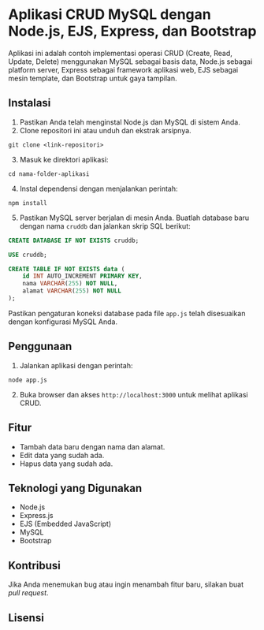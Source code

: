 # Aplikasi CRUD MySQL dengan Node.js, EJS, Express, dan Bootstrap

Aplikasi ini adalah contoh implementasi operasi CRUD (Create, Read, Update, Delete) menggunakan MySQL sebagai basis data, Node.js sebagai platform server, Express sebagai framework aplikasi web, EJS sebagai mesin template, dan Bootstrap untuk gaya tampilan.

## Instalasi

1. Pastikan Anda telah menginstal Node.js dan MySQL di sistem Anda.
2. Clone repositori ini atau unduh dan ekstrak arsipnya.

```
git clone <link-repositori>
```

3. Masuk ke direktori aplikasi:

```
cd nama-folder-aplikasi
```

4. Instal dependensi dengan menjalankan perintah:

```
npm install
```

5. Pastikan MySQL server berjalan di mesin Anda. Buatlah database baru dengan nama `cruddb` dan jalankan skrip SQL berikut:

```sql
CREATE DATABASE IF NOT EXISTS cruddb;

USE cruddb;

CREATE TABLE IF NOT EXISTS data (
    id INT AUTO_INCREMENT PRIMARY KEY,
    nama VARCHAR(255) NOT NULL,
    alamat VARCHAR(255) NOT NULL
);
```

Pastikan pengaturan koneksi database pada file `app.js` telah disesuaikan dengan konfigurasi MySQL Anda.

## Penggunaan

1. Jalankan aplikasi dengan perintah:

```
node app.js
```

2. Buka browser dan akses `http://localhost:3000` untuk melihat aplikasi CRUD.

## Fitur

- Tambah data baru dengan nama dan alamat.
- Edit data yang sudah ada.
- Hapus data yang sudah ada.

## Teknologi yang Digunakan

- Node.js
- Express.js
- EJS (Embedded JavaScript)
- MySQL
- Bootstrap

## Kontribusi

Jika Anda menemukan bug atau ingin menambah fitur baru, silakan buat *pull request*.

## Lisensi

